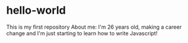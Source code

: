 # hello-world
This is my first repository
About me: I'm 26 years old, making a career change and I'm just starting to learn how to write Javascript!
